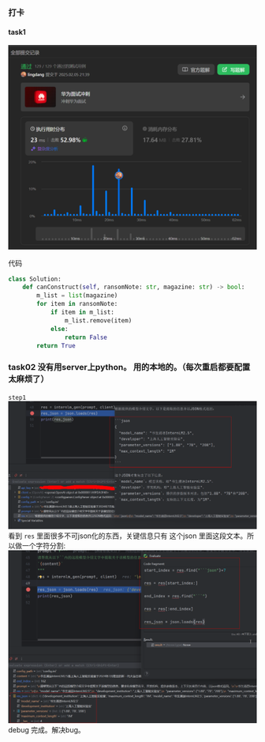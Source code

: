 ### 打卡
#### task1 
![img.png](img.png)

代码
```python
class Solution:
    def canConstruct(self, ransomNote: str, magazine: str) -> bool:
        m_list = list(magazine)
        for item in ransomNote:
            if item in m_list:
                m_list.remove(item)
            else:
                return False
        return True
```

### task02 没有用server上python。 用的本地的。（每次重启都要配置太麻烦了）

`step1`
![img](img_2.png)
看到 `res` 里面很多不可json化的东西，关键信息只有 这个json 里面这段文本。所以做一个字符分割:
![img](img_3.png)
debug 完成。解决bug。
